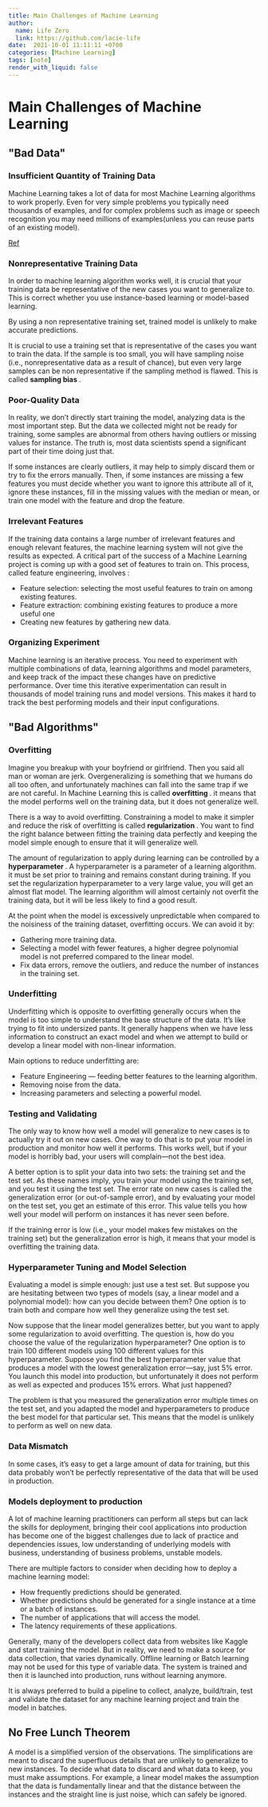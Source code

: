 ```yaml
---
title: Main Challenges of Machine Learning
author:
  name: Life Zero
  link: https://github.com/lacie-life
date:  2021-10-01 11:11:11 +0700
categories: [Machine Learning]
tags: [note]
render_with_liquid: false
---
```


# Main Challenges of Machine Learning

## "Bad Data"

### Insufficient Quantity of Training Data

Machine Learning takes a lot of data for most Machine Learning algorithms to work properly. Even for very simple problems you typically need thousands of examples, and for complex problems such as image or speech recognition you may need millions of examples(unless you can reuse parts of an existing model).

[Ref](https://dl.acm.org/doi/10.3115/1073012.1073017)

### Nonrepresentative Training Data

In order to machine learning algorithm works well, it is crucial that your training data be representative of the new cases you want to generalize to. This is correct whether you use instance-based learning or model-based learning.

By using a non representative training set, trained model is unlikely to make accurate predictions.

It is crucial to use a training set that is representative of the cases you want to train the data. If the sample is too small, you will have sampling noise (i.e., nonrepresentative data as a result of chance), but even very large samples can be non representative if the sampling method is flawed. This is called <b> sampling bias </b>.

### Poor-Quality Data

In reality, we don’t directly start training the model, analyzing data is the most important step. But the data we collected might not be ready for training, some samples are abnormal from others having outliers or missing values for instance. The truth is, most data scientists spend a significant part of their time doing just that.

If some instances are clearly outliers, it may help to simply discard them or try to fix the errors manually. Then, if some instances are missing a few features you must decide whether you want to ignore this attribute all of it, ignore these instances, fill in the missing values with the median or mean, or train one model with the feature and drop the feature.

### Irrelevant Features

If the training data contains a large number of irrelevant features and enough relevant features, the machine learning system will not give the results as expected. A critical part of the success of a Machine Learning project is coming up with a good set of features to train on. This process, called feature engineering, involves :

- Feature selection: selecting the most useful features to train on among existing features.
- Feature extraction: combining existing features to produce a more useful one
- Creating new features by gathering new data.

### Organizing Experiment

Machine learning is an iterative process. You need to experiment with multiple combinations of data, learning algorithms and model parameters, and keep track of the impact these changes have on predictive performance. Over time this iterative experimentation can result in thousands of model training runs and model versions. This makes it hard to track the best performing models and their input configurations.

## "Bad Algorithms"

### Overfitting

Imagine you breakup with your boyfriend or girlfriend. Then you said all man or woman are jerk. Overgeneralizing is something that we humans do all too often, and unfortunately machines can fall into the same trap if we are not careful. In Machine Learning this is called <b> overfitting </b>. it means that the model performs well on the training data, but it does not generalize well.

There is a way to avoid overfitting. Constraining a model to make it simpler and reduce the risk of overfitting is called <b> regularization </b>. You want to find the right balance between fitting the training data perfectly and keeping the model simple enough to ensure that it will generalize well.

The amount of regularization to apply during learning can be controlled by a <b> hyperparameter </b>. A hyperparameter is a parameter of a learning algorithm. it must be set prior to training and remains constant during training. If you set the regularization hyperparameter to a very large value, you will get an almost flat model. The learning algorithm will almost certainly not overfit the training data, but it will be less likely to find a good result.

At the point when the model is excessively unpredictable when compared to the noisiness of the training dataset, overfitting occurs. We can avoid it by:

- Gathering more training data.
- Selecting a model with fewer features, a higher degree polynomial model is not preferred compared to the linear model.
- Fix data errors, remove the outliers, and reduce the number of instances in the training set.

### Underfitting

Underfitting which is opposite to overfitting generally occurs when the model is too simple to understand the base structure of the data. It’s like trying to fit into undersized pants. It generally happens when we have less information to construct an exact model and when we attempt to build or develop a linear model with non-linear information.

Main options to reduce underfitting are:

- Feature Engineering — feeding better features to the learning algorithm.
- Removing noise from the data.
- Increasing parameters and selecting a powerful model.

### Testing and Validating

The only way to know how well a model will generalize to new cases is to actually try it out on new cases. One way to do that is to put your model in production and monitor how well it performs. This works well, but if your model is horribly bad, your users will complain—not the best idea. 

A better option is to split your data into two sets: the training set and the test set. As these names imply, you train your model using the training set, and you test it using the test set. The error rate on new cases is called the generalization error (or out-of-sample error), and by evaluating your model on the test set, you get an estimate of this error. This value tells you how well your model will perform on instances it has never
seen before.

If the training error is low (i.e., your model makes few mistakes on the training set) but the generalization error is high, it means that your model is overfitting the training data.

### Hyperparameter Tuning and Model Selection

Evaluating a model is simple enough: just use a test set. But suppose you are hesitating between two types of models (say, a linear model and a polynomial model): how can you decide between them? One option is to train both and compare how well they generalize using the test set.

Now suppose that the linear model generalizes better, but you want to apply some regularization to avoid overfitting. The question is, how do you choose the value of the regularization hyperparameter? One option is to train 100 different models using 100 different values for this hyperparameter. Suppose you find the best hyperparameter value that produces a model with the lowest generalization error—say, just 5% error. You launch this model into production, but unfortunately it does not perform as well as expected and produces 15% errors. What just happened?

The problem is that you measured the generalization error multiple times on the test set, and you adapted the model and hyperparameters to produce the best model for that particular set. This means that the model is unlikely to perform as well on new data.

### Data Mismatch

In some cases, it’s easy to get a large amount of data for training, but this data probably won’t be perfectly representative of the data that will be used in production.

### Models deployment to production

A lot of machine learning practitioners can perform all steps but can lack the skills for deployment, bringing their cool applications into production has become one of the biggest challenges due to lack of practice and dependencies issues, low understanding of underlying models with business, understanding of business problems, unstable models.

There are multiple factors to consider when deciding how to deploy a machine learning model:

- How frequently predictions should be generated.
- Whether predictions should be generated for a single instance at a time or a batch of instances.
- The number of applications that will access the model.
- The latency requirements of these applications.

Generally, many of the developers collect data from websites like Kaggle and start training the model. But in reality, we need to make a source for data collection, that varies dynamically. Offline learning or Batch learning may not be used for this type of variable data. The system is trained and then it is launched into production, runs without learning anymore.

It is always preferred to build a pipeline to collect, analyze, build/train, test and validate the dataset for any machine learning project and train the model in batches.

## No Free Lunch Theorem

A model is a simplified version of the observations. The simplifications are meant to discard the superfluous details that are unlikely to generalize to new instances. To decide what data to discard and what data to keep, you must make assumptions. For example, a linear model makes the assumption that the data is fundamentally linear and that the distance between the instances and the straight line is just noise, which can safely be ignored.

